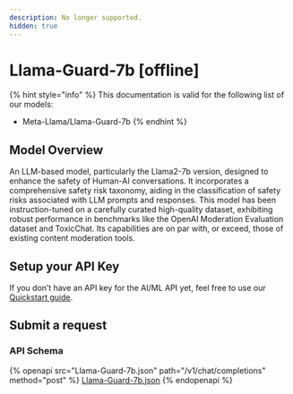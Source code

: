 ```yaml
---
description: No longer supported.
hidden: true
---
```


# Llama-Guard-7b \[offline]

{% hint style="info" %}
This documentation is valid for the following list of our models:

* Meta-Llama/Llama-Guard-7b
{% endhint %}

## Model Overview

An LLM-based model, particularly the Llama2-7b version, designed to enhance the safety of Human-AI conversations. It incorporates a comprehensive safety risk taxonomy, aiding in the classification of safety risks associated with LLM prompts and responses. This model has been instruction-tuned on a carefully curated high-quality dataset, exhibiting robust performance in benchmarks like the OpenAI Moderation Evaluation dataset and ToxicChat. Its capabilities are on par with, or exceed, those of existing content moderation tools.

## Setup your API Key

If you don’t have an API key for the AI/ML API yet, feel free to use our [Quickstart guide](https://docs.aimlapi.com/quickstart/setting-up).

## Submit a request

### API Schema

{% openapi src="Llama-Guard-7b.json" path="/v1/chat/completions" method="post" %}
[Llama-Guard-7b.json](Llama-Guard-7b.json)
{% endopenapi %}
